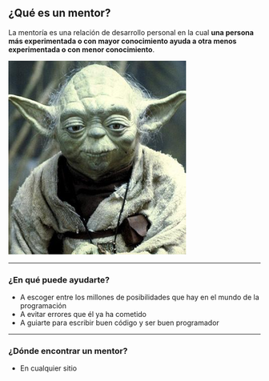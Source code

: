 ## ¿Qué es un mentor?

La mentoría es una relación de desarrollo personal en la cual **una persona más experimentada o con mayor conocimiento ayuda a otra menos experimentada o con menor conocimiento**. 

![yoda](assets/img/yoda.jpg)

---

### ¿En qué puede ayudarte?

- A escoger entre los millones de posibilidades que hay en el mundo de la programación
- A evitar errores que él ya ha cometido
- A guiarte para escribir buen código y ser buen programador

--- 

### ¿Dónde encontrar un mentor?

- En cualquier sitio
